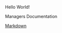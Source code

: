 Hello World!

Managers Documentation

[Markdown](/Documentation/Markdown/Manager-Common-Interface-Specification.md)
